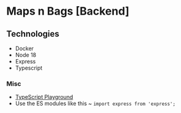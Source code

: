 # Maps n Bags [Backend]

## Technologies
- Docker
- Node 18
- Express
- Typescript


### Misc
- [TypeScript Playground](https://www.typescriptlang.org/play)
- Use the ES modules like this ~ `import express from 'express';`